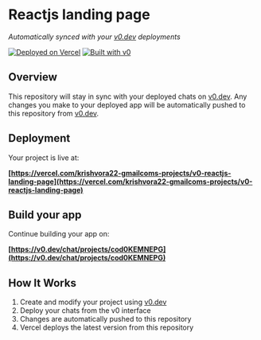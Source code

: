 # Reactjs landing page

*Automatically synced with your [v0.dev](https://v0.dev) deployments*

[![Deployed on Vercel](https://img.shields.io/badge/Deployed%20on-Vercel-black?style=for-the-badge&logo=vercel)](https://vercel.com/krishvora22-gmailcoms-projects/v0-reactjs-landing-page)
[![Built with v0](https://img.shields.io/badge/Built%20with-v0.dev-black?style=for-the-badge)](https://v0.dev/chat/projects/cod0KEMNEPG)

## Overview

This repository will stay in sync with your deployed chats on [v0.dev](https://v0.dev).
Any changes you make to your deployed app will be automatically pushed to this repository from [v0.dev](https://v0.dev).

## Deployment

Your project is live at:

**[https://vercel.com/krishvora22-gmailcoms-projects/v0-reactjs-landing-page](https://vercel.com/krishvora22-gmailcoms-projects/v0-reactjs-landing-page)**

## Build your app

Continue building your app on:

**[https://v0.dev/chat/projects/cod0KEMNEPG](https://v0.dev/chat/projects/cod0KEMNEPG)**

## How It Works

1. Create and modify your project using [v0.dev](https://v0.dev)
2. Deploy your chats from the v0 interface
3. Changes are automatically pushed to this repository
4. Vercel deploys the latest version from this repository
